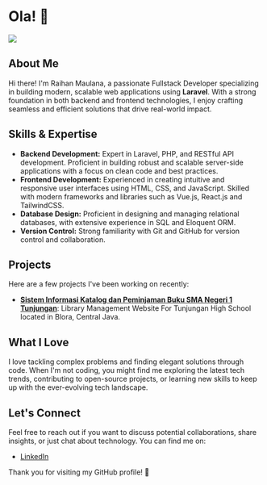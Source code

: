 # Ola! 👋

![](https://komarev.com/ghpvc/?username=raihanmaulana)

## About Me

Hi there! I'm Raihan Maulana, a passionate Fullstack Developer specializing in building modern, scalable web applications using **Laravel**. With a strong foundation in both backend and frontend technologies, I enjoy crafting seamless and efficient solutions that drive real-world impact.

## Skills & Expertise

- **Backend Development:** Expert in Laravel, PHP, and RESTful API development. Proficient in building robust and scalable server-side applications with a focus on clean code and best practices.
- **Frontend Development:** Experienced in creating intuitive and responsive user interfaces using HTML, CSS, and JavaScript. Skilled with modern frameworks and libraries such as Vue.js, React.js and TailwindCSS.
- **Database Design:** Proficient in designing and managing relational databases, with extensive experience in SQL and Eloquent ORM.
- **Version Control:** Strong familiarity with Git and GitHub for version control and collaboration.

## Projects

Here are a few projects I've been working on recently:

- **[Sistem Informasi Katalog dan Peminjaman Buku SMA Negeri 1 Tunjungan](https://yasawaskitha.site)**:  Library Management Website For Tunjungan High School located in Blora, Central Java.
  
## What I Love

I love tackling complex problems and finding elegant solutions through code. When I'm not coding, you might find me exploring the latest tech trends, contributing to open-source projects, or learning new skills to keep up with the ever-evolving tech landscape.

## Let's Connect

Feel free to reach out if you want to discuss potential collaborations, share insights, or just chat about technology. You can find me on:

- [LinkedIn](https://www.linkedin.com/in/raihanmaulana/)

Thank you for visiting my GitHub profile! 🚀

<!--
**raihanmaulana/raihanmaulana** is a ✨ _special_ ✨ repository because its `README.md` (this file) appears on your GitHub profile.

Here are some ideas to get you started:

- 🔭 I’m currently working on ...
- 🌱 I’m currently learning ...
- 👯 I’m looking to collaborate on ...
- 🤔 I’m looking for help with ...
- 💬 Ask me about ...
- 📫 How to reach me: ...
- 😄 Pronouns: ...
- ⚡ Fun fact: ...
-->
